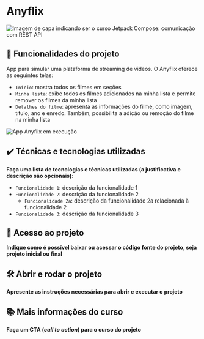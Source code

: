 # Anyflix

![Imagem de capa indicando ser o curso Jetpack Compose: comunicação com REST API](https://user-images.githubusercontent.com/8989346/231193820-decade74-da1e-467d-8480-f0651d403bd8.png)

## 🔨 Funcionalidades do projeto

App para simular uma plataforma de streaming de videos. O Anyflix oferece as seguintes telas:

- `Início`: mostra todos os filmes em seções
- `Minha lista`: exibe todos os filmes adicionados na minha lista e permite remover os filmes da minha lista
- `Detalhes do filme`: apresenta as informações do filme, como imagem, título, ano e enredo. Também, possibilita a adição ou remoção do filme na minha lista

![App Anyflix em execução](https://user-images.githubusercontent.com/8989346/231199569-89800b65-30c7-4eb2-b93d-c6732a044aee.gif)

## ✔️ Técnicas e tecnologias utilizadas

**Faça uma lista de tecnologias e técnicas utilizadas (a justificativa e descrição são opcionais)**:

- `Funcionalidade 1`: descrição da funcionalidade 1
- `Funcionalidade 2`: descrição da funcionalidade 2
  - `Funcionalidade 2a`: descrição da funcionalidade 2a relacionada à funcionalidade 2
- `Funcionalidade 3`: descrição da funcionalidade 3

## 📁 Acesso ao projeto

**Indique como é possível baixar ou acessar o código fonte do projeto, seja projeto inicial ou final**

## 🛠️ Abrir e rodar o projeto

**Apresente as instruções necessárias para abrir e executar o projeto**

## 📚 Mais informações do curso

**Faça um CTA (_call to action_) para o curso do projeto**
